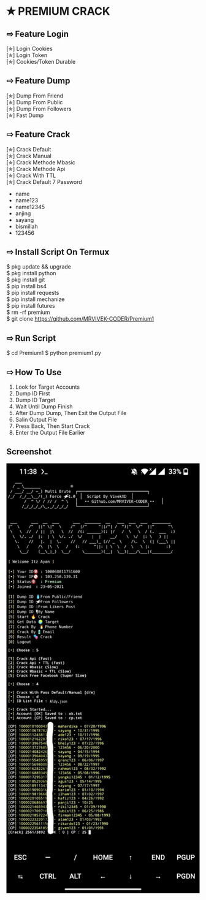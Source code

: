 # ✭ PREMIUM CRACK
## ⇨  Feature Login
[✯] Login Cookies  
[✯] Login Token  
[✯] Cookies/Token Durable 

## ⇨  Feature Dump
[✯] Dump From Friend  
[✯] Dump From Public  
[✯] Dump From Followers   
[✯] Fast Dump  

## ⇨  Feature Crack
[✯] Crack Default  
[✯] Crack Manual  
[✯] Crack Methode Mbasic  
[✯] Crack Methode Api  
[✯] Crack With TTL  
[✯] Crack Default 7 Password  
- name  
- name123  
- name12345  
- anjing  
- sayang  
- bismillah
- 123456

## ⇨  Install Script On Termux
$ pkg update && upgrade  
$ pkg install python  
$ pkg install git  
$ pip install bs4  
$ pip install requests  
$ pip install mechanize  
$ pip install futures  
$ rm -rf premium  
$ git clone https://github.com/MRVIVEK-CODER/Premium1  
## ⇨  Run Script
$ cd Premium1 
$ python premium1.py  

## ⇨  How To Use
1. Look for Target Accounts
2. Dump ID First
3. Dump ID Target
4. Wait Until Dump Finish
5. After Dump Dump, Then Exit the Output File
6. Salin Output File
7. Press Back, Then Start Crack
8. Enter the Output File Earlier

## Screenshot
<p align="center">
 <img src="https://github.com/MRVIVEK-CODER/Premium1/blob/main/Screenshot_20210524-10040119.jpg" width="640" title="Menu" alt="Menu">
 

